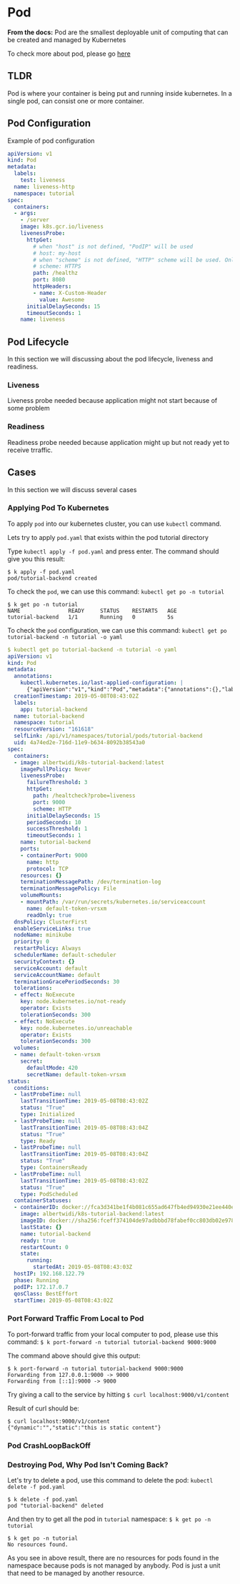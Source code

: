 # Pod

**From the docs:** Pod are the smallest deployable unit of computing that can be created and managed by Kubernetes

To check more about pod, please go [here](https://kubernetes.io/docs/concepts/workloads/pods/pod/)

## TLDR

Pod is where your container is being put and running inside kubernetes. In a single pod, can consist one or more container.

## Pod Configuration

Example of pod configuration

```yaml
apiVersion: v1
kind: Pod
metadata:
  labels:
    test: liveness
  name: liveness-http
  namespace: tutorial
spec:
  containers:
  - args:
    - /server
    image: k8s.gcr.io/liveness
    livenessProbe:
      httpGet:
        # when "host" is not defined, "PodIP" will be used
        # host: my-host
        # when "scheme" is not defined, "HTTP" scheme will be used. Only "HTTP" and "HTTPS" are allowed
        # scheme: HTTPS
        path: /healthz
        port: 8080
        httpHeaders:
        - name: X-Custom-Header
          value: Awesome
      initialDelaySeconds: 15
      timeoutSeconds: 1
    name: liveness
```

## Pod Lifecycle

In this section we will discussing about the pod lifecycle, liveness and readiness.

### Liveness

Liveness probe needed because application might not start because of some problem

### Readiness

Readiness probe needed because application might up but not ready yet to receive trraffic.

## Cases

In this section we will discuss several cases

### Applying Pod To Kubernetes

To apply `pod` into our kubernetes cluster, you can use `kubectl` command.

Lets try to apply `pod.yaml` that exists within the pod tutorial directory

Type `kubectl apply -f pod.yaml` and press enter. The command should give you this result:

```shell
$ k apply -f pod.yaml         
pod/tutorial-backend created
```

To check the `pod`, we can use this command: `kubectl get po -n tutorial`

```shell
$ k get po -n tutorial
NAME               READY     STATUS    RESTARTS   AGE
tutorial-backend   1/1       Running   0          5s
```

To check the `pod` configuration, we can use this command: `kubectl get po tutorial-backend -n tutorial -o yaml`

```yaml
$ kubectl get po tutorial-backend -n tutorial -o yaml
apiVersion: v1
kind: Pod
metadata:
  annotations:
    kubectl.kubernetes.io/last-applied-configuration: |
      {"apiVersion":"v1","kind":"Pod","metadata":{"annotations":{},"labels":{"app":"tutorial-backend"},"name":"tutorial-backend","namespace":"tutorial"},"spec":{"containers":[{"image":"albertwidi/k8s-tutorial-backend:latest","imagePullPolicy":"Never","livenessProbe":{"httpGet":{"path":"/healtcheck?probe=liveness","port":9000},"initialDelaySeconds":15,"timeoutSeconds":1},"name":"tutorial-backend","ports":[{"containerPort":9000,"name":"http","protocol":"TCP"}]}]}}
  creationTimestamp: 2019-05-08T08:43:02Z
  labels:
    app: tutorial-backend
  name: tutorial-backend
  namespace: tutorial
  resourceVersion: "161618"
  selfLink: /api/v1/namespaces/tutorial/pods/tutorial-backend
  uid: 4a74ed2e-716d-11e9-b634-8092b38543a0
spec:
  containers:
  - image: albertwidi/k8s-tutorial-backend:latest
    imagePullPolicy: Never
    livenessProbe:
      failureThreshold: 3
      httpGet:
        path: /healtcheck?probe=liveness
        port: 9000
        scheme: HTTP
      initialDelaySeconds: 15
      periodSeconds: 10
      successThreshold: 1
      timeoutSeconds: 1
    name: tutorial-backend
    ports:
    - containerPort: 9000
      name: http
      protocol: TCP
    resources: {}
    terminationMessagePath: /dev/termination-log
    terminationMessagePolicy: File
    volumeMounts:
    - mountPath: /var/run/secrets/kubernetes.io/serviceaccount
      name: default-token-vrsxm
      readOnly: true
  dnsPolicy: ClusterFirst
  enableServiceLinks: true
  nodeName: minikube
  priority: 0
  restartPolicy: Always
  schedulerName: default-scheduler
  securityContext: {}
  serviceAccount: default
  serviceAccountName: default
  terminationGracePeriodSeconds: 30
  tolerations:
  - effect: NoExecute
    key: node.kubernetes.io/not-ready
    operator: Exists
    tolerationSeconds: 300
  - effect: NoExecute
    key: node.kubernetes.io/unreachable
    operator: Exists
    tolerationSeconds: 300
  volumes:
  - name: default-token-vrsxm
    secret:
      defaultMode: 420
      secretName: default-token-vrsxm
status:
  conditions:
  - lastProbeTime: null
    lastTransitionTime: 2019-05-08T08:43:02Z
    status: "True"
    type: Initialized
  - lastProbeTime: null
    lastTransitionTime: 2019-05-08T08:43:04Z
    status: "True"
    type: Ready
  - lastProbeTime: null
    lastTransitionTime: 2019-05-08T08:43:04Z
    status: "True"
    type: ContainersReady
  - lastProbeTime: null
    lastTransitionTime: 2019-05-08T08:43:02Z
    status: "True"
    type: PodScheduled
  containerStatuses:
  - containerID: docker://fca3d341be1f4b081c655ad647fb4ed94930e21ee440e27fbcce8b7b92f3063b
    image: albertwidi/k8s-tutorial-backend:latest
    imageID: docker://sha256:fceff374104de97adbbbd78fabef0cc803db02e97859da222b7d94fb02c7b40b
    lastState: {}
    name: tutorial-backend
    ready: true
    restartCount: 0
    state:
      running:
        startedAt: 2019-05-08T08:43:03Z
  hostIP: 192.168.122.79
  phase: Running
  podIP: 172.17.0.7
  qosClass: BestEffort
  startTime: 2019-05-08T08:43:02Z
```

### Port Forward Traffic From Local to Pod

To port-forward traffic from your local computer to pod, please use this command: `$ k port-forward -n tutorial tutorial-backend 9000:9000`

The command above should give this output:

```shell
$ k port-forward -n tutorial tutorial-backend 9000:9000
Forwarding from 127.0.0.1:9000 -> 9000
Forwarding from [::1]:9000 -> 9000
```

Try giving a call to the service by hitting `$ curl localhost:9000/v1/content`

Result of curl should be:

```shell
$ curl localhost:9000/v1/content
{"dynamic":"","static":"this is static content"}
```

### Pod CrashLoopBackOff

### Destroying Pod, Why Pod Isn't Coming Back?

Let's try to delete a pod, use this command to delete the pod: `kubectl delete -f pod.yaml`

```shell
$ k delete -f pod.yaml 
pod "tutorial-backend" deleted
```

And then try to get all the pod in `tutorial` namespace: `$ k get po -n tutorial`

```shell
$ k get po -n tutorial
No resources found.
```

As you see in above result, there are no resources for pods found in the namespace because pods is not managed by anybody. Pod is just a unit that need to be managed by another resource.